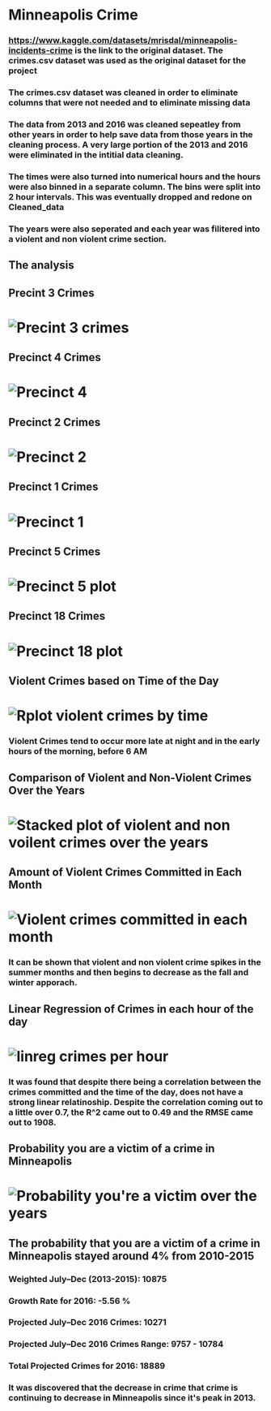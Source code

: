 # Minneapolis Crime 
### https://www.kaggle.com/datasets/mrisdal/minneapolis-incidents-crime is the link to the original dataset. The crimes.csv dataset was used as the original dataset for the project 
### The crimes.csv dataset was cleaned in order to eliminate columns that were not needed and to eliminate missing data 
### The data from 2013 and 2016 was cleaned sepeatley from other years in order to help save data from those years in the cleaning process. A very large portion of the 2013 and 2016 were eliminated in the intitial data cleaning. 
### The times were also turned into numerical hours and the hours were also binned in a separate column. The bins were split into 2 hour intervals. This was eventually dropped and redone on Cleaned_data 
### The years were also seperated and each year was filitered into a violent and non violent crime section. 

## The analysis    
## Precint 3 Crimes  
# ![Precint 3 crimes](https://github.com/user-attachments/assets/d30e05d8-a9c4-49c5-9b69-731d81d646c9)
## Precinct 4 Crimes  
# ![Precinct 4](https://github.com/user-attachments/assets/9d3c6ed2-a2c5-4160-a185-92c139a91236)

## Precinct 2 Crimes  
# ![Precinct 2](https://github.com/user-attachments/assets/d9e5a0f6-4fc1-4bfb-a134-0f1f8156189f)

## Precinct 1 Crimes  
# ![Precinct 1](https://github.com/user-attachments/assets/2140be96-8952-499c-a325-b7a07cdcdcd0)

## Precinct 5 Crimes   
# ![Precinct 5 plot](https://github.com/user-attachments/assets/1414fa8a-70dd-49ca-80d7-fe2907c1c529)

## Precinct 18 Crimes  
# ![Precinct 18 plot](https://github.com/user-attachments/assets/dc96b3e6-df20-4d43-992c-b34d6280afa5)

## Violent Crimes based on Time of the Day
# ![Rplot violent crimes by time](https://github.com/user-attachments/assets/9e8d3183-bc62-4589-ba4d-b089c3c5d8f1)   
### Violent Crimes tend to occur more late at night and in the early hours of the morning, before 6 AM
## Comparison of Violent and Non-Violent Crimes Over the Years
# ![Stacked plot of violent and non voilent crimes over the years](https://github.com/user-attachments/assets/6155a434-9d95-484c-a235-59dfc8326c2b)  
## Amount of Violent Crimes Committed in Each Month
# ![Violent crimes committed in each month](https://github.com/user-attachments/assets/723d8cb1-f83a-4f6a-bb89-134d9d6adf36)   
### It can be shown that violent and non violent crime spikes in the summer months and then begins to decrease as the fall and winter apporach. 
## Linear Regression of Crimes in each hour of the day
# ![linreg crimes per hour](https://github.com/user-attachments/assets/9e380b18-788a-406e-ad1c-c9aedb03965a)  
### It was found that despite there being a correlation between the crimes committed and the time of the day, does not have a strong linear relatinoship. Despite the correlation coming out to a little over 0.7, the R^2 came out to 0.49 and the RMSE came out to 1908.  
## Probability you are a victim of a crime in Minneapolis
# ![Probability you're a victim over the years](https://github.com/user-attachments/assets/a5496cbb-7c8b-4dd6-a50c-b55771e23729)  
## The probability that you are a victim of a crime in Minneapolis stayed around 4% from 2010-2015

### Weighted July–Dec (2013-2015): 10875  
### Growth Rate for 2016: -5.56 %  
### Projected July–Dec 2016 Crimes: 10271  
### Projected July–Dec 2016 Crimes Range: 9757 - 10784 
### Total Projected Crimes for 2016: 18889  
### It was discovered that the decrease in crime that crime is continuing to decrease in Minneapolis since it's peak in 2013. 





